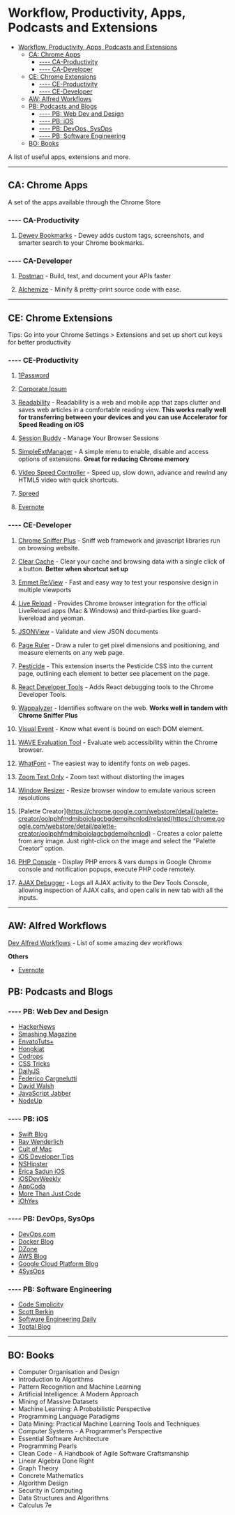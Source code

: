 # Workflow, Productivity, Apps, Podcasts and Extensions

<!-- TOC -->

*   [Workflow, Productivity, Apps, Podcasts and Extensions](#workflow-productivity-apps-podcasts-and-extensions)
    *   [CA: Chrome Apps](#ca-chrome-apps)
        *   [---- CA-Productivity](#-----ca-productivity)
        *   [---- CA-Developer](#-----ca-developer)
    *   [CE: Chrome Extensions](#ce-chrome-extensions)
        *   [---- CE-Productivity](#-----ce-productivity)
        *   [---- CE-Developer](#-----ce-developer)
    *   [AW: Alfred Workflows](#aw-alfred-workflows)
    *   [PB: Podcasts and Blogs](#pb-podcasts-and-blogs)
        *   [---- PB: Web Dev and Design](#-----pb-web-dev-and-design)
        *   [---- PB: iOS](#-----pb-ios)
        *   [---- PB: DevOps, SysOps](#-----pb-devops-sysops)
        *   [---- PB: Software Engineering](#-----pb-software-engineering)
    *   [BO: Books](#bo-books)

<!-- /TOC -->

A list of useful apps, extensions and more.

---

## CA: Chrome Apps

A set of the apps available through the Chrome Store

### ---- CA-Productivity

1.  [Dewey Bookmarks](https://chrome.google.com/webstore/detail/dewey-bookmarks/aahpfefkmihhdabllidnlipghcjgpkdm) - Dewey adds custom tags, screenshots, and smarter search to your Chrome bookmarks.

### ---- CA-Developer

1.  [Postman](https://chrome.google.com/webstore/detail/postman/fhbjgbiflinjbdggehcddcbncdddomop) - Build, test, and document your APIs faster

2.  [Alchemize](https://chrome.google.com/webstore/detail/alchemize/ehjicobhjldomnjicohkkejcgljecncf) - Minify & pretty-print source code with ease.

---

## CE: Chrome Extensions

Tips: Go into your Chrome Settings > Extensions and set up short cut keys for better productivity

### ---- CE-Productivity

1.  [1Password](https://chrome.google.com/webstore/detail/1password-password-manage/aomjjhallfgjeglblehebfpbcfeobpgk)

2.  [Corporate Ipsum](https://chrome.google.com/webstore/detail/corporate-ipsum/lfmadckmfehehmdnmhaebniooenedcbb)

3.  [Readability](https://chrome.google.com/webstore/detail/readability/oknpjjbmpnndlpmnhmekjpocelpnlfdi) - Readability is a web and mobile app that zaps clutter and saves web articles in a comfortable reading view. **This works really well for transferring between your devices and you can use Accelerator for Speed Reading on iOS**

4.  [Session Buddy](https://chrome.google.com/webstore/detail/session-buddy/edacconmaakjimmfgnblocblbcdcpbko) - Manage Your Browser Sessions

5.  [SimpleExtManager](https://chrome.google.com/webstore/detail/simpleextmanager/kniehgiejgnnpgojkdhhjbgbllnfkfdk) - A simple menu to enable, disable and access options of extensions. **Great for reducing Chrome memory**

6.  [Video Speed Controller](https://chrome.google.com/webstore/detail/video-speed-controller/nffaoalbilbmmfgbnbgppjihopabppdk) - Speed up, slow down, advance and rewind any HTML5 video with quick shortcuts.

7.  [Spreed](https://chrome.google.com/webstore/detail/spreed-speed-read-the-web/ipikiaejjblmdopojhpejjmbedhlibno)

8.  [Evernote](https://chrome.google.com/webstore/detail/evernote-web-clipper/pioclpoplcdbaefihamjohnefbikjilc)

### ---- CE-Developer

1.  [Chrome Sniffer Plus](https://chrome.google.com/webstore/detail/chrome-sniffer-plus/fhhdlnnepfjhlhilgmeepgkhjmhhhjkh) - Sniff web framework and javascript libraries run on browsing website.

2.  [Clear Cache](https://chrome.google.com/webstore/detail/clear-cache/cppjkneekbjaeellbfkmgnhonkkjfpdn) - Clear your cache and browsing data with a single click of a button. **Better when shortcut set up**

3.  [Emmet Re:View](https://chrome.google.com/webstore/detail/emmet-review/epejoicbhllgiimigokgjdoijnpaphdp) - Fast and easy way to test your responsive design in multiple viewports

4.  [Live Reload](https://chrome.google.com/webstore/detail/livereload/jnihajbhpnppcggbcgedagnkighmdlei) - Provides Chrome browser integration for the official LiveReload apps (Mac & Windows) and third-parties like guard-livereload and yeoman.

5.  [JSONView](https://chrome.google.com/webstore/detail/jsonview/chklaanhfefbnpoihckbnefhakgolnmc) - Validate and view JSON documents

6.  [Page Ruler](https://chrome.google.com/webstore/detail/page-ruler/jlpkojjdgbllmedoapgfodplfhcbnbpn) - Draw a ruler to get pixel dimensions and positioning, and measure elements on any web page.

7.  [Pesticide](https://chrome.google.com/webstore/detail/pesticide-for-chrome/bblbgcheenepgnnajgfpiicnbbdmmooh) - This extension inserts the Pesticide CSS into the current page, outlining each element to better see placement on the page.

8.  [React Developer Tools](https://chrome.google.com/webstore/detail/react-developer-tools/fmkadmapgofadopljbjfkapdkoienihi) - Adds React debugging tools to the Chrome Developer Tools.

9.  [Wappalyzer](https://chrome.google.com/webstore/detail/wappalyzer/gppongmhjkpfnbhagpmjfkannfbllamg) - Identifies software on the web. **Works well in tandem with Chrome Sniffer Plus**

10. [Visual Event](https://chrome.google.com/webstore/detail/visual-event/pbmmieigblcbldgdokdjpioljjninaim) - Know what event is bound on each DOM element.

11. [WAVE Evaluation Tool](https://chrome.google.com/webstore/detail/wave-evaluation-tool/jbbplnpkjmmeebjpijfedlgcdilocofh) -
    Evaluate web accessibility within the Chrome browser.

12. [WhatFont](https://chrome.google.com/webstore/detail/whatfont/jabopobgcpjmedljpbcaablpmlmfcogm) - The easiest way to identify fonts on web pages.

13. [Zoom Text Only](https://chrome.google.com/webstore/detail/zoom-text-only/jamhfhbppcmkgghlkeieococonlbppjg) - Zoom text without distorting the images

14. [Window Resizer](https://chrome.google.com/webstore/detail/window-resizer/kkelicaakdanhinjdeammmilcgefonfh) - Resize browser window to emulate various screen resolutions

15. [Palette Creator](https://chrome.google.com/webstore/detail/palette-creator/oolpphfmdmjbojolagcbgdemojhcnlod/related(https://chrome.google.com/webstore/detail/palette-creator/oolpphfmdmjbojolagcbgdemojhcnlod) - Creates a color palette from any image. Just right-click on the image and select the “Palette Creator” option.

16. [PHP Console](https://chrome.google.com/webstore/detail/php-console/nfhmhhlpfleoednkpnnnkolmclajemef?hl=en) - Display PHP errors & vars dumps in Google Chrome console and notification popups, execute PHP code remotely.

17. [AJAX Debugger](https://chrome.google.com/webstore/detail/ajax-debugger/lgfefckpdealogpcfjdhinecfbcgedam?hl=en) - Logs all AJAX activity to the Dev Tools Console, allowing inspection of AJAX calls, and open calls in new tab with all the inputs.

---

## AW: Alfred Workflows

[Dev Alfred Workflows](https://github.com/willfarrell/alfred-workflows) - List of some amazing dev workflows

**Others**

*   [Evernote](http://www.packal.org/workflow/evernote)

## PB: Podcasts and Blogs

### ---- PB: Web Dev and Design

*   [HackerNews](https://news.ycombinator.com/)
*   [Smashing Magazine](https://www.smashingmagazine.com/)
*   [EnvatoTuts+](https://tutsplus.com/tutorials)
*   [Hongkiat](http://www.hongkiat.com/blog/)
*   [Codrops](http://tympanus.net/codrops/)
*   [CSS Tricks](https://css-tricks.com/)
*   [DailyJS](http://www.dailyjs.com/)
*   [Federico Cargnelutti](https://blog.fedecarg.com/page/2/)
*   [David Walsh](https://davidwalsh.name/)
*   [JavaScript Jabber](https://devchat.tv/js-jabber)
*   [NodeUp](http://nodeup.com/)

### ---- PB: iOS

*   [Swift Blog](https://developer.apple.com/swift/blog/)
*   [Ray Wenderlich](http://www.raywenderlich.com/)
*   [Cult of Mac](http://www.cultofmac.com/)
*   [iOS Developer Tips](http://iosdevelopertips.com/)
*   [NSHipster](http://nshipster.com/)
*   [Erica Sadun iOS](http://ericasadun.com/)
*   [iOSDevWeekly](http://iosdevweekly.com/)
*   [AppCoda](http://www.appcoda.com/)
*   [More Than Just Code](http://mtjc.fm/)
*   [iOhYes](http://5by5.tv/iohyes)

### ---- PB: DevOps, SysOps

*   [DevOps.com](https://devops.com/)
*   [Docker Blog](https://blog.docker.com/)
*   [DZone](https://dzone.com/)
*   [AWS Blog](https://aws.amazon.com/blogs/aws/)
*   [Google Cloud Platform Blog](https://cloudplatform.googleblog.com/)
*   [4SysOps](https://4sysops.com/)

### ---- PB: Software Engineering

*   [Code Simplicity](http://www.codesimplicity.com/)
*   [Scott Berkin](http://scottberkun.com/blog/)
*   [Software Engineering Daily](http://softwareengineeringdaily.com/)
*   [Toptal Blog](https://www.toptal.com/blog)

---

## BO: Books

*   Computer Organisation and Design
*   Introduction to Algorithms
*   Pattern Recognition and Machine Learning
*   Artificial Intelligence: A Modern Approach
*   Mining of Massive Datasets
*   Machine Learning: A Probabilistic Perspective
*   Programming Language Paradigms
*   Data Mining: Practical Machine Learning Tools and Techniques
*   Computer Systems - A Programmer's Perspective
*   Essential Software Architecture
*   Programming Pearls
*   Clean Code - A Handbook of Agile Software Craftsmanship
*   Linear Algebra Done Right
*   Graph Theory
*   Concrete Mathematics
*   Algorithm Design
*   Security in Computing
*   Data Structures and Algorithms
*   Calculus 7e
